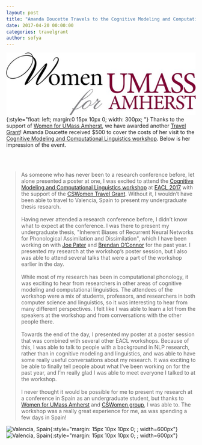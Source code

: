```yaml
---
layout: post
title: "Amanda Doucette Travels to the Cognitive Modeling and Computational Linguistics workshop at EACL 2017"
date: 2017-04-20 00:00:00
categories: travelgrant
author: sofya
---
```


![WFUM logo](/assets/images/wfum_logo.png){:style="float: left; margin:0 15px 10px 0; width: 300px; "}
Thanks to the support of [Women for UMass Amherst](http://www.umass.edu/wfum/), we have awarded another [Travel Grant](http://cswomenumass.github.io/travelgrant.html)! Amanda Doucette received $500 to cover the costs of her visit to the [Cognitive Modeling and Computational Linguistics workshop](http://cmcl2017.osu.edu/). Below is her impression of the event.

<!--break-->

<br/><br/>
>As someone who has never been to a research conference before, let alone presented a poster at one, I was excited to attend the [Cognitive Modeling and Computational Linguistics workshop](http://cmcl2017.osu.edu/) at [EACL 2017](http://eacl2017.org/) with the support of the [CSWomen Travel Grant](http://cswomenumass.github.io/travelgrant.html). Without it, I wouldn’t have been able to travel to Valencia, Spain to present my undergraduate thesis research.<br/><br/>
Having never attended a research conference before, I didn’t know what to expect at the conference. I was there to present my undergraduate thesis, "Inherent Biases of Recurrent Neural Networks for Phonological Assimilation and Dissimilation", which I have been working on with [Joe Pater](http://blogs.umass.edu/pater/) and [Brendan O’Connor](http://brenocon.com/) for the past year. I presented my research at the workshop’s poster session, but I also was able to attend several talks that were a part of the workshop earlier in the day.<br/><br/>
While most of my research has been in computational phonology, it was exciting to hear from researchers in other areas of cognitive modeling and computational linguistics. The attendees of the workshop were a mix of students, professors, and researchers in both computer science and linguistics, so it was interesting to hear from many different perspectives. I felt like I was able to learn a lot from the speakers at the workshop and from conversations with the other people there.<br/><br/>
Towards the end of the day, I presented my poster at a poster session that was combined with several other EACL workshops. Because of this, I was able to talk to people with a background in NLP research, rather than in cognitive modeling and linguistics, and was able to have some really useful conversations about my research. It was exciting to be able to finally tell people about what I’ve been working on for the past year, and I’m really glad I was able to meet everyone I talked to at the workshop.<br/><br/>
I never thought it would be possible for me to present my research at a conference in Spain as an undergraduate student, but thanks to [Women for UMass Amherst](http://www.umass.edu/wfum/) and [CSWomen group](http://cswomenumass.github.io/index.html), I was able to. The workshop was a really great experience for me, as was spending a few days in Spain!

![Valencia, Spain](/images/travelgrant/amanda_travelgrant1.png){:style="margin: 15px 10px 10px 0; ; width=600px"} ![Valencia, Spain](/images/travelgrant/amanda_travelgrant2.png){:style="margin: 15px 10px 10px 0; ; width=600px"}
